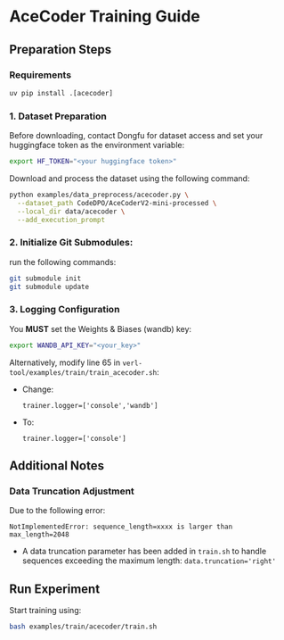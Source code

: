 # AceCoder Training Guide

## Preparation Steps
### Requirements
```python
uv pip install .[acecoder]
```
### 1. Dataset Preparation
Before downloading, contact Dongfu for dataset access and set your huggingface token as the environment variable:

```bash
export HF_TOKEN="<your huggingface token>"
```

Download and process the dataset using the following command:
```bash
python examples/data_preprocess/acecoder.py \
  --dataset_path CodeDPO/AceCoderV2-mini-processed \
  --local_dir data/acecoder \
  --add_execution_prompt
```

### 2. Initialize Git Submodules:
run the following commands:
```bash
git submodule init
git submodule update
```

### 3. Logging Configuration
You **MUST** set the Weights & Biases (wandb) key:
```bash
export WANDB_API_KEY="<your_key>"
```
Alternatively, modify line 65 in `verl-tool/examples/train/train_acecoder.sh`:
- Change:
  ```
  trainer.logger=['console','wandb']
  ```
- To:
  ```
  trainer.logger=['console']
  ```

## Additional Notes

### Data Truncation Adjustment
Due to the following error:
```
NotImplementedError: sequence_length=xxxx is larger than max_length=2048
```

- A data truncation parameter has been added in `train.sh` to handle sequences exceeding the maximum length: `data.truncation='right'`

## Run Experiment
Start training using:
```bash
bash examples/train/acecoder/train.sh
```

